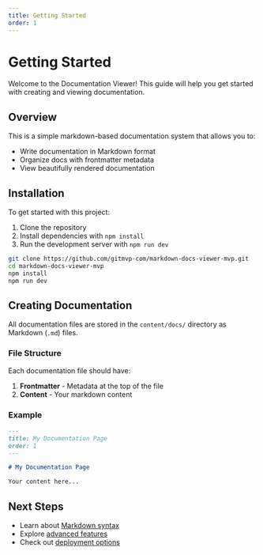 ```yaml
---
title: Getting Started
order: 1
---
```


# Getting Started

Welcome to the Documentation Viewer! This guide will help you get started with creating and viewing documentation.

## Overview

This is a simple markdown-based documentation system that allows you to:

- Write documentation in Markdown format
- Organize docs with frontmatter metadata
- View beautifully rendered documentation

## Installation

To get started with this project:

1. Clone the repository
2. Install dependencies with `npm install`
3. Run the development server with `npm run dev`

```bash
git clone https://github.com/gitmvp-com/markdown-docs-viewer-mvp.git
cd markdown-docs-viewer-mvp
npm install
npm run dev
```

## Creating Documentation

All documentation files are stored in the `content/docs/` directory as Markdown (`.md`) files.

### File Structure

Each documentation file should have:

1. **Frontmatter** - Metadata at the top of the file
2. **Content** - Your markdown content

### Example

```markdown
---
title: My Documentation Page
order: 1
---

# My Documentation Page

Your content here...
```

## Next Steps

- Learn about [Markdown syntax](./markdown-guide)
- Explore [advanced features](./advanced-features)
- Check out [deployment options](./deployment)
